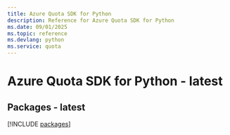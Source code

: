 ```yaml
---
title: Azure Quota SDK for Python
description: Reference for Azure Quota SDK for Python
ms.date: 09/01/2025
ms.topic: reference
ms.devlang: python
ms.service: quota
---
```

# Azure Quota SDK for Python - latest
## Packages - latest
[!INCLUDE [packages](quota-index.md)]